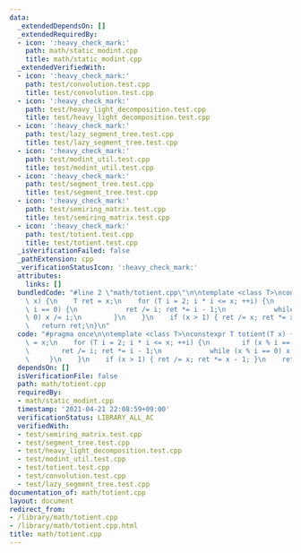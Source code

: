 ```yaml
---
data:
  _extendedDependsOn: []
  _extendedRequiredBy:
  - icon: ':heavy_check_mark:'
    path: math/static_modint.cpp
    title: math/static_modint.cpp
  _extendedVerifiedWith:
  - icon: ':heavy_check_mark:'
    path: test/convolution.test.cpp
    title: test/convolution.test.cpp
  - icon: ':heavy_check_mark:'
    path: test/heavy_light_decomposition.test.cpp
    title: test/heavy_light_decomposition.test.cpp
  - icon: ':heavy_check_mark:'
    path: test/lazy_segment_tree.test.cpp
    title: test/lazy_segment_tree.test.cpp
  - icon: ':heavy_check_mark:'
    path: test/modint_util.test.cpp
    title: test/modint_util.test.cpp
  - icon: ':heavy_check_mark:'
    path: test/segment_tree.test.cpp
    title: test/segment_tree.test.cpp
  - icon: ':heavy_check_mark:'
    path: test/semiring_matrix.test.cpp
    title: test/semiring_matrix.test.cpp
  - icon: ':heavy_check_mark:'
    path: test/totient.test.cpp
    title: test/totient.test.cpp
  _isVerificationFailed: false
  _pathExtension: cpp
  _verificationStatusIcon: ':heavy_check_mark:'
  attributes:
    links: []
  bundledCode: "#line 2 \"math/totient.cpp\"\n\ntemplate <class T>\nconstexpr T totient(T\
    \ x) {\n    T ret = x;\n    for (T i = 2; i * i <= x; ++i) {\n        if (x %\
    \ i == 0) {\n            ret /= i; ret *= i - 1;\n            while (x % i ==\
    \ 0) x /= i;\n        }\n    }\n    if (x > 1) { ret /= x; ret *= x - 1; }\n \
    \   return ret;\n}\n"
  code: "#pragma once\n\ntemplate <class T>\nconstexpr T totient(T x) {\n    T ret\
    \ = x;\n    for (T i = 2; i * i <= x; ++i) {\n        if (x % i == 0) {\n    \
    \        ret /= i; ret *= i - 1;\n            while (x % i == 0) x /= i;\n   \
    \     }\n    }\n    if (x > 1) { ret /= x; ret *= x - 1; }\n    return ret;\n}"
  dependsOn: []
  isVerificationFile: false
  path: math/totient.cpp
  requiredBy:
  - math/static_modint.cpp
  timestamp: '2021-04-21 22:08:59+09:00'
  verificationStatus: LIBRARY_ALL_AC
  verifiedWith:
  - test/semiring_matrix.test.cpp
  - test/segment_tree.test.cpp
  - test/heavy_light_decomposition.test.cpp
  - test/modint_util.test.cpp
  - test/totient.test.cpp
  - test/convolution.test.cpp
  - test/lazy_segment_tree.test.cpp
documentation_of: math/totient.cpp
layout: document
redirect_from:
- /library/math/totient.cpp
- /library/math/totient.cpp.html
title: math/totient.cpp
---
```

